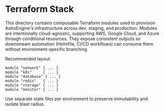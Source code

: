 # Terraform Stack

This directory contains composable Terraform modules used to provision AstroEngine's infrastructure across dev, staging, and production.  Modules are intentionally cloud-agnostic, supporting AWS, Google Cloud, and Azure through conditional resources.  They expose consistent outputs so downstream automation (Helmfile, CI/CD workflows) can consume them without environment-specific branching.

Recommended layout:

```hcl
module "network" { ... }
module "k8s"     { ... }
module "database" { ... }
module "redis"   { ... }
module "storage" { ... }
module "monitor" { ... }
```

Use separate state files per environment to preserve immutability and isolate blast radius.

